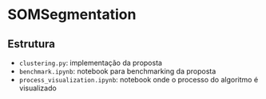 # SOMSegmentation

## Estrutura

* `clustering.py`: implementação da proposta
* `benchmark.ipynb`: notebook para benchmarking da proposta
* `process_visualization.ipynb`: notebook onde o processo do algoritmo é visualizado

